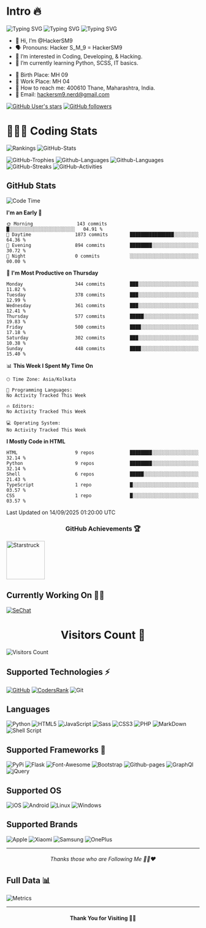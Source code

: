 # Intro 🔥
![Typing SVG](https://readme-typing-svg.herokuapp.com?font=Splash&pause=600&color=72DDF7&width=305&lines=Hi+HackerSM9+Here+%F0%9F%91%8B%F0%9F%8F%BB+..!!)
![Typing SVG](https://readme-typing-svg.herokuapp.com?font=Roman&size=19&pause=500&color=46F749&background=C7FFA500&width=235&height=30&lines=Security+Engineer+%F0%9F%91%A8%F0%9F%8F%BB%E2%80%8D%F0%9F%92%BB+)
![Typing SVG](https://readme-typing-svg.herokuapp.com?font=Rye&pause=500&color=4BF7C5FF&width=255&height=30&lines=Security+Architect+%F0%9F%91%A8%F0%9F%8F%BB%E2%80%8D%F0%9F%92%BB)

- 👋 Hi, I’m @HackerSM9
- 🗣️ Pronouns: Hacker S_M_9 = HackerSM9
- 👀 I’m interested in Coding, Developing, & Hacking.
- 🌱 I’m currently learning Python, SCSS, IT basics.
* 🎂 Birth Place: MH 09
* 💼 Work Place: MH 04
* 🛫 How to reach me: 400610 Thane, Maharashtra, India.
* 📧 Email: hackersm9.nerd@gmail.com

<a href="https://GitHub.com/hackersM9/"><img alt="GitHub User's stars" src="https://img.shields.io/github/stars/HackerSM9?style=social"></a> <a href="https://github.com/HackerSM9?tab=followers"><img alt="GitHub followers" src="https://img.shields.io/github/followers/HackerSM9?style=social"></a></a>

<h1> 👨🏻‍💻 Coding Stats </h1>

![Rankings](https://cr-ss-service.azurewebsites.net/api/ScreenShot?widget=summary&username=hacKersm9&badges=3&show-avatar=true&style=--header-bg-color:%2339068c;)
![GitHub-Stats](https://github-stats-alpha.vercel.app/api/?username=HackerSM9&cc=000&ic=7402ed&tc=7a7adb&bc=fff)
<!-- ![GitHub-Stats](https://github-readme-stats.vercel.app/api?username=HackerSM9&include_all_commits=true&count_private=true&hide_border=false&show_icons=true&title_color=7A7ADB&icon_color=7A7ADB&text_color=D3D3D3&bg_color=0,000000,130F40) -->
![GitHub-Trophies](https://github-profile-trophy.vercel.app/?username=HackerSM9&row=2&column=3&theme=darkhub&no-frame=true)
![Github-Languages](https://github-readme-stats.vercel.app/api/top-langs/?username=hackersm9&layout=compact&langs_count=21&theme=react&hide_border=true)
![Github-Languages](https://cr-skills-chart-widget.azurewebsites.net/api/api?username=HackerSM9&skills=&show-other-skills=true)
![GitHub-Streaks](https://github-readme-streak-stats.herokuapp.com?user=HackerSM9&theme=violet-punch)
![GitHub-Activities](https://github-readme-activity-graph.cyclic.app/graph/?username=HackerSM9&bg_color=1F222E&color=21e60b&line=5008bd&point=FFFFFF&hide_border=true)

## GitHub Stats  
<!--START_SECTION:waka-->
![Code Time](http://img.shields.io/badge/Code%20Time-46%20hrs%2011%20mins-blue)

**I'm an Early 🐤** 

```text
🌞 Morning                143 commits         █░░░░░░░░░░░░░░░░░░░░░░░░   04.91 % 
🌆 Daytime                1873 commits        ████████████████░░░░░░░░░   64.36 % 
🌃 Evening                894 commits         ████████░░░░░░░░░░░░░░░░░   30.72 % 
🌙 Night                  0 commits           ░░░░░░░░░░░░░░░░░░░░░░░░░   00.00 % 
```
📅 **I'm Most Productive on Thursday** 

```text
Monday                   344 commits         ███░░░░░░░░░░░░░░░░░░░░░░   11.82 % 
Tuesday                  378 commits         ███░░░░░░░░░░░░░░░░░░░░░░   12.99 % 
Wednesday                361 commits         ███░░░░░░░░░░░░░░░░░░░░░░   12.41 % 
Thursday                 577 commits         █████░░░░░░░░░░░░░░░░░░░░   19.83 % 
Friday                   500 commits         ████░░░░░░░░░░░░░░░░░░░░░   17.18 % 
Saturday                 302 commits         ███░░░░░░░░░░░░░░░░░░░░░░   10.38 % 
Sunday                   448 commits         ████░░░░░░░░░░░░░░░░░░░░░   15.40 % 
```


📊 **This Week I Spent My Time On** 

```text
🕑︎ Time Zone: Asia/Kolkata

💬 Programming Languages: 
No Activity Tracked This Week

🔥 Editors: 
No Activity Tracked This Week

💻 Operating System: 
No Activity Tracked This Week
```

**I Mostly Code in HTML** 

```text
HTML                     9 repos             ████████░░░░░░░░░░░░░░░░░   32.14 % 
Python                   9 repos             ████████░░░░░░░░░░░░░░░░░   32.14 % 
Shell                    6 repos             █████░░░░░░░░░░░░░░░░░░░░   21.43 % 
TypeScript               1 repo              █░░░░░░░░░░░░░░░░░░░░░░░░   03.57 % 
CSS                      1 repo              █░░░░░░░░░░░░░░░░░░░░░░░░   03.57 % 
```




 Last Updated on 14/09/2025 01:20:00 UTC
<!--END_SECTION:waka-->

<!-- ![](https://github-readme-stackoverflow.vercel.app/?userID=18754125&theme=dark) -->

<h3 align="center">GitHub Achievements 🏆</h3>
<img alt="Starstruck" style="height:100px" src="https://HackerSM9.github.io/SVG/achievements/starstruck.svg">

## Currently Working On 👨‍🔧
[![SeChat](https://svg.bookmark.style/api?url=https://github.com/HackerSM9/SeChat&mode=dark&style=horizontal)](https://github.com/HackerSM9/SeChat)

<h1 align="center">Visitors Count 👀</h1>

![Visitors Count](https://profile-counter.glitch.me/HackerSM9/count.svg)
<br>
<!--![Profile's View](https://komarev.com/ghpvc/?username=HackerSM9&color=blueviolet)-->

## Supported Technologies ⚡

[![GitHub](https://img.shields.io/badge/GitHub-000000?style=for-the-badge&logo=GitHub&logoColor=white)](https://github.com/HackerSM9)
[![CodersRank](https://img.shields.io/badge/CodersRank-67A4AC?style=for-the-badge&logo=CodersRank&logoColor=white)](https://profile.codersrank.io/user/hackersm9)
![Git](https://img.shields.io/badge/GIT-E44C30?style=for-the-badge&logo=git&logoColor=white)

## Languages
![Python](https://img.shields.io/badge/python-3670A0?style=for-the-badge&logo=python&logoColor=ffdd54)
![HTML5](https://img.shields.io/badge/html5-%23E34F26.svg?style=for-the-badge&logo=html5&logoColor=white)
![JavaScript](https://img.shields.io/badge/javascript-%23323330.svg?style=for-the-badge&logo=javascript&logoColor=%23F7DF1E)
![Sass](https://img.shields.io/badge/Sass-CC6699?style=for-the-badge&logo=sass&logoColor=white)
![CSS3](https://img.shields.io/badge/css3-%231572B6.svg?style=for-the-badge&logo=css3&logoColor=white)
![PHP](https://img.shields.io/badge/php-%23777BB4.svg?style=for-the-badge&logo=php&logoColor=white)
![MarkDown](https://img.shields.io/badge/Markdown-000000?style=for-the-badge&logo=markdown&logoColor=white)
![Shell Script](https://img.shields.io/badge/shell_script-%23121011.svg?style=for-the-badge&logo=gnu-bash&logoColor=white)

## Supported Frameworks 🚀
![PyPi](https://img.shields.io/badge/pypi-3775A9?style=for-the-badge&logo=pypi&logoColor=white)
![Flask](https://img.shields.io/badge/Flask-000000?style=for-the-badge&logo=flask&logoColor=white)
![Font-Awesome](https://img.shields.io/badge/Font_Awesome-339AF0?style=for-the-badge&logo=fontawesome&logoColor=white)
![Bootstrap](https://img.shields.io/badge/Bootstrap-563D7C?style=for-the-badge&logo=bootstrap&logoColor=white)
![Github-pages](https://img.shields.io/badge/GitHub%20Pages-222222?style=for-the-badge&logo=GitHub%20Pages&logoColor=white)
![GraphQl](https://img.shields.io/badge/GraphQl-E10098?style=for-the-badge&logo=graphql&logoColor=white)
![jQuery](https://img.shields.io/badge/jQuery-0769AD?style=for-the-badge&logo=jquery&logoColor=white)

## Supported OS 
![iOS](https://img.shields.io/badge/IOS-000000?style=for-the-badge&logo=apple&logoColor=white)
![Android](https://img.shields.io/badge/Android-3DDC84?style=for-the-badge&logo=android&logoColor=white)
![Linux](https://img.shields.io/badge/Linux-FCC624?style=for-the-badge&logo=linux&logoColor=black)
![Windows](https://img.shields.io/badge/Windows-0078D6?style=for-the-badge&logo=windows&logoColor=white)

## Supported Brands
![Apple](https://img.shields.io/badge/Apple-%23000000.svg?style=for-the-badge&logo=apple&logoColor=white)
![Xiaomi](https://img.shields.io/badge/Xiaomi-%23FF6900.svg?style=for-the-badge&logo=xiaomi&logoColor=white)
![Samsung](https://img.shields.io/badge/Samsung-%231428A0.svg?style=for-the-badge&logo=samsung&logoColor=white)
![OnePlus](https://img.shields.io/badge/OnePlus-%23F5010C.svg?style=for-the-badge&logo=oneplus&logoColor=white)

---
<h6 align="center">Thanks those who are Following Me 🙏🏻❤️</h6>

## Full Data 📊
![Metrics](https://metrics.lecoq.io/hackersm9?template=classic&isocalendar=1&languages=1&repositories=1&achievements=1&introduction=1&base=header%2C%20activity%2C%20community%2C%20repositories%2C%20metadata&base.indepth=false&base.hireable=false&base.skip=false&repositories.batch=100&repositories.forks=false&repositories.affiliations=owner&isocalendar=false&isocalendar.duration=full-year&languages=false&languages.ignored=dart%2Cbatchfile%2Cc%2B%2B%2Cpowershell%2Cswift&languages.limit=8&languages.threshold=0%25&languages.other=false&languages.colors=github&languages.sections=most-used&languages.indepth=false&languages.analysis.timeout=15&languages.analysis.timeout.repositories=7.5&languages.categories=markup%2C%20programming&languages.recent.categories=markup%2C%20programming&languages.recent.load=300&languages.recent.days=14&repositories=false&repositories.pinned=3&repositories.starred=1&repositories.random=0&repositories.order=featured%2C%20pinned%2C%20starred%2C%20random&achievements=false&achievements.threshold=C&achievements.secrets=true&achievements.display=detailed&achievements.limit=13&introduction=false&introduction.title=true&config.timezone=Asia%2FCalcutta)

<hr>
<h4 align="center"> Thank You for Visiting 💫💜 </h4>
